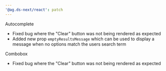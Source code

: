 ```yaml
---
'@ag.ds-next/react': patch
---
```


Autocomplete

- Fixed bug where the "Clear" button was not being rendered as expected
- Added new prop `emptyResultsMessage` which can be used to display a message when no options match the users search term

Combobox

- Fixed bug where the "Clear" button was not being rendered as expected
